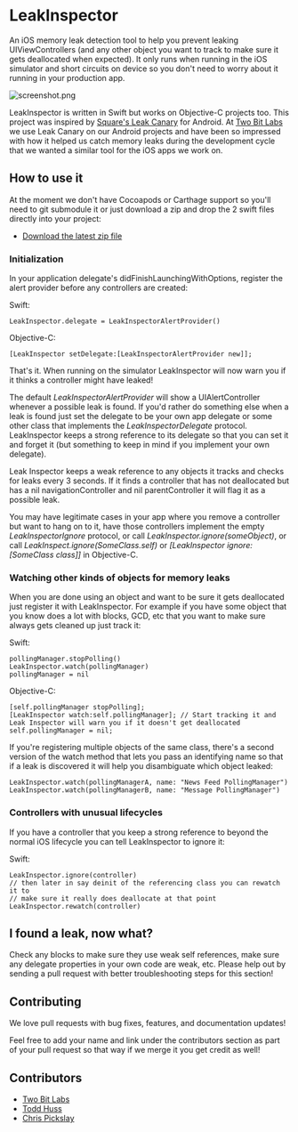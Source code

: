 # LeakInspector

An iOS memory leak detection tool to help you prevent leaking UIViewControllers (and any other object you want to track to make sure it gets deallocated when expected). It only runs when running in the iOS simulator and short circuits on device so you don't need to worry about it running in your production app.

![screenshot.png](assets/screenshot.png)

LeakInspector is written in Swift but works on Objective-C projects too. This project was inspired by [Square's Leak Canary](https://github.com/square/leakcanary) for Android. At [Two Bit Labs](http://twobitlabs.com) we use Leak Canary on our Android projects and have been so impressed with how it helped us catch memory leaks during the development cycle that we wanted a similar tool for the iOS apps we work on.

## How to use it

At the moment we don't have Cocoapods or Carthage support so you'll need to git submodule it or just download a zip and drop the 2 swift files directly into your project:

* [Download the latest zip file](https://github.com/twobitlabs/LeakInspector/archive/master.zip)

### Initialization

In your application delegate's didFinishLaunchingWithOptions, register the alert provider before any controllers are created:

Swift:

```
LeakInspector.delegate = LeakInspectorAlertProvider()
```

Objective-C:

```
[LeakInspector setDelegate:[LeakInspectorAlertProvider new]];
```

That's it. When running on the simulator LeakInspector will now warn you if it thinks a controller might have leaked!

The default *LeakInspectorAlertProvider* will show a UIAlertController whenever a possible leak is found. If you'd rather do something else when a leak is found just set the delegate to be your own app delegate or some other class that implements the *LeakInspectorDelegate* protocol. LeakInspector keeps a strong reference to its delegate so that you can set it and forget it (but something to keep in mind if you implement your own delegate).

Leak Inspector keeps a weak reference to any objects it tracks and checks for leaks every 3 seconds. If it finds a controller that has not deallocated but has a nil navigationController and nil parentController it will flag it as a possible leak.

You may have legitimate cases in your app where you remove a controller but want to hang on to it, have those controllers implement the empty *LeakInspectorIgnore* protocol, or call *LeakInspector.ignore(someObject)*, or call *LeakInspect.ignore(SomeClass.self)* or *[LeakInspector ignore:[SomeClass class]]* in Objective-C.

### Watching other kinds of objects for memory leaks

When you are done using an object and want to be sure it gets deallocated just register it with LeakInspector. For example if you have some object that you know does a lot with blocks, GCD, etc that you want to make sure always gets cleaned up just track it:

Swift:

```
pollingManager.stopPolling()
LeakInspector.watch(pollingManager)
pollingManager = nil
```

Objective-C:

```
[self.pollingManager stopPolling];
[LeakInspector watch:self.pollingManager]; // Start tracking it and Leak Inspector will warn you if it doesn't get deallocated
self.pollingManager = nil;
```

If you're registering multiple objects of the same class, there's a second version of the watch method that lets you pass an identifying name so that if a leak is discovered it will help you disambiguate which object leaked:

```
LeakInspector.watch(pollingManagerA, name: "News Feed PollingManager")
LeakInspector.watch(pollingManagerB, name: "Message PollingManager")
```

### Controllers with unusual lifecycles

If you have a controller that you keep a strong reference to beyond the normal iOS lifecycle you can tell LeakInspector to ignore it:

Swift:

```
LeakInspector.ignore(controller)
// then later in say deinit of the referencing class you can rewatch it to
// make sure it really does deallocate at that point
LeakInspector.rewatch(controller)
```

## I found a leak, now what?

Check any blocks to make sure they use weak self references, make sure any delegate properties in your own code are weak, etc. Please help out by sending a pull request with better troubleshooting steps for this section!

## Contributing

We love pull requests with bug fixes, features, and documentation updates!

Feel free to add your name and link under the contributors section as part of your pull request so that way if we merge it you get credit as well!

## Contributors
 - [Two Bit Labs](http://twobitlabs.com/)
 - [Todd Huss](https://github.com/thuss)
 - [Chris Pickslay](https://github.com/chrispix)
